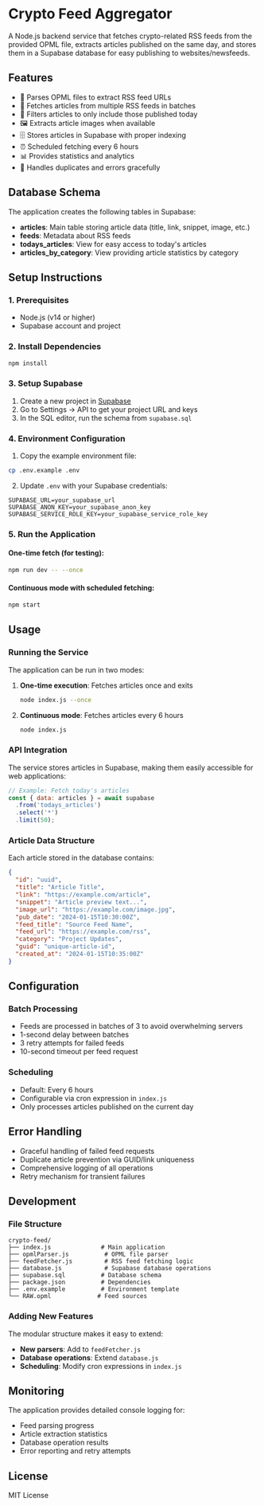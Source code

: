 # Crypto Feed Aggregator

A Node.js backend service that fetches crypto-related RSS feeds from the provided OPML file, extracts articles published on the same day, and stores them in a Supabase database for easy publishing to websites/newsfeeds.

## Features

- 📰 Parses OPML files to extract RSS feed URLs
- 🔄 Fetches articles from multiple RSS feeds in batches
- 📅 Filters articles to only include those published today
- 🖼️ Extracts article images when available
- 🗄️ Stores articles in Supabase with proper indexing
- ⏰ Scheduled fetching every 6 hours
- 📊 Provides statistics and analytics
- 🔁 Handles duplicates and errors gracefully

## Database Schema

The application creates the following tables in Supabase:

- **articles**: Main table storing article data (title, link, snippet, image, etc.)
- **feeds**: Metadata about RSS feeds
- **todays_articles**: View for easy access to today's articles
- **articles_by_category**: View providing article statistics by category

## Setup Instructions

### 1. Prerequisites

- Node.js (v14 or higher)
- Supabase account and project

### 2. Install Dependencies

```bash
npm install
```

### 3. Setup Supabase

1. Create a new project in [Supabase](https://supabase.com)
2. Go to Settings → API to get your project URL and keys
3. In the SQL editor, run the schema from `supabase.sql`

### 4. Environment Configuration

1. Copy the example environment file:
```bash
cp .env.example .env
```

2. Update `.env` with your Supabase credentials:
```env
SUPABASE_URL=your_supabase_url
SUPABASE_ANON_KEY=your_supabase_anon_key
SUPABASE_SERVICE_ROLE_KEY=your_supabase_service_role_key
```

### 5. Run the Application

#### One-time fetch (for testing):
```bash
npm run dev -- --once
```

#### Continuous mode with scheduled fetching:
```bash
npm start
```

## Usage

### Running the Service

The application can be run in two modes:

1. **One-time execution**: Fetches articles once and exits
   ```bash
   node index.js --once
   ```

2. **Continuous mode**: Fetches articles every 6 hours
   ```bash
   node index.js
   ```

### API Integration

The service stores articles in Supabase, making them easily accessible for web applications:

```javascript
// Example: Fetch today's articles
const { data: articles } = await supabase
  .from('todays_articles')
  .select('*')
  .limit(50);
```

### Article Data Structure

Each article stored in the database contains:

```json
{
  "id": "uuid",
  "title": "Article Title",
  "link": "https://example.com/article",
  "snippet": "Article preview text...",
  "image_url": "https://example.com/image.jpg",
  "pub_date": "2024-01-15T10:30:00Z",
  "feed_title": "Source Feed Name",
  "feed_url": "https://example.com/rss",
  "category": "Project Updates",
  "guid": "unique-article-id",
  "created_at": "2024-01-15T10:35:00Z"
}
```

## Configuration

### Batch Processing

- Feeds are processed in batches of 3 to avoid overwhelming servers
- 1-second delay between batches
- 3 retry attempts for failed feeds
- 10-second timeout per feed request

### Scheduling

- Default: Every 6 hours
- Configurable via cron expression in `index.js`
- Only processes articles published on the current day

## Error Handling

- Graceful handling of failed feed requests
- Duplicate article prevention via GUID/link uniqueness
- Comprehensive logging of all operations
- Retry mechanism for transient failures

## Development

### File Structure

```
crypto-feed/
├── index.js              # Main application
├── opmlParser.js          # OPML file parser
├── feedFetcher.js         # RSS feed fetching logic
├── database.js            # Supabase database operations
├── supabase.sql          # Database schema
├── package.json          # Dependencies
├── .env.example          # Environment template
└── RAW.opml             # Feed sources
```

### Adding New Features

The modular structure makes it easy to extend:

- **New parsers**: Add to `feedFetcher.js`
- **Database operations**: Extend `database.js`
- **Scheduling**: Modify cron expressions in `index.js`

## Monitoring

The application provides detailed console logging for:

- Feed parsing progress
- Article extraction statistics
- Database operation results
- Error reporting and retry attempts

## License

MIT License